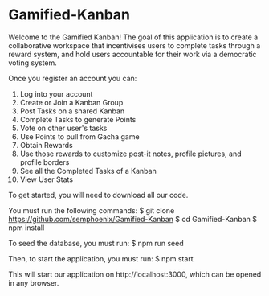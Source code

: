 # Gamified-Kanban

Welcome to the Gamified Kanban! The goal of this application is to create a collaborative workspace that incentivises users to complete tasks through a reward system, and hold users accountable for their work via a democratic voting system.

Once you register an account you can: 
1. Log into your account
2. Create or Join a Kanban Group
3. Post Tasks on a shared Kanban
4. Complete Tasks to generate Points
5. Vote on other user's tasks
6. Use Points to pull from Gacha game
7. Obtain Rewards
8. Use those rewards to customize post-it notes, profile pictures, and profile borders
9. See all the Completed Tasks of a Kanban
10. View User Stats

To get started, you will need to download all our code. 

You must run the following commands:
$ git clone https://github.com/semphoenix/Gamified-Kanban
$ cd Gamified-Kanban
$ npm install

To seed the database, you must run:
$ npm run seed

Then, to start the application, you must run: 
$ npm start

This will start our application on http://localhost:3000, which can be opened in any browser. 
